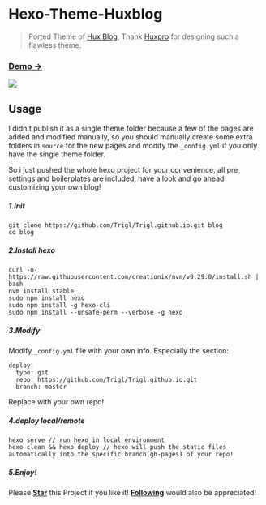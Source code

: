 # Hexo-Theme-Huxblog

> Ported Theme of [Hux Blog](https://github.com/Huxpro/huxpro.github.io), Thank [Huxpro](https://github.com/Huxpro) for designing such a flawless theme.

### [Demo &rarr;](baixin.ink)


![](http://huangxuan.me/img/blog-desktop.jpg)

## Usage

I didn't publish it as a single theme folder because a few of the pages are added and modified manually, so you should manually create some extra folders in `source` for the new pages and modify the `_config.yml` if you only have the single theme folder.

So i just pushed the whole hexo project for your convenience, all pre settings and boilerplates are included, have a look and go ahead customizing your own blog!

##### 1.Init

```
git clone https://github.com/Trigl/Trigl.github.io.git blog
cd blog
```

##### 2.Install hexo

```
curl -o- https://raw.githubusercontent.com/creationix/nvm/v0.29.0/install.sh | bash
nvm install stable
sudo npm install hexo
sudo npm install -g hexo-cli
sudo npm install --unsafe-perm --verbose -g hexo
```

##### 3.Modify
Modify `_config.yml` file with your own info.
Especially the section:

```
deploy:
  type: git
  repo: https://github.com/Trigl/Trigl.github.io.git
  branch: master
```
Replace with your own repo!

##### 4.deploy local/remote

```
hexo serve // run hexo in local environment
hexo clean && hexo deploy // hexo will push the static files automatically into the specific branch(gh-pages) of your repo!
```

##### 5.Enjoy!
Please [**Star**](https://github.com/kaijun/hexo-theme-huxblog/stargazers) this Project if you like it! [**Following**](https://github.com/Kaijun) would also be appreciated!
